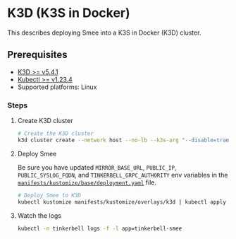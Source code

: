 # K3D (K3S in Docker)

This describes deploying Smee into a K3S in Docker (K3D) cluster.

## Prerequisites

- [K3D >= v5.4.1](https://k3d.io/v5.4.1/#installation)
- [Kubectl >= v1.23.4](https://www.downloadkubernetes.com/)
- Supported platforms: Linux

### Steps

1. Create K3D cluster

   ```bash
   # Create the K3D cluster
   k3d cluster create --network host --no-lb --k3s-arg "--disable=traefik"
   ```

2. Deploy Smee

   Be sure you have updated `MIRROR_BASE_URL`, `PUBLIC_IP`, `PUBLIC_SYSLOG_FQDN`, and `TINKERBELL_GRPC_AUTHORITY` env variables in the [`manifests/kustomize/base/deployment.yaml`](../../manifests/kustomize/base/deployment.yaml) file.

   ```bash
   # Deploy Smee to K3D
   kubectl kustomize manifests/kustomize/overlays/k3d | kubectl apply -f -
   ```

3. Watch the logs

   ```bash
   kubectl -n tinkerbell logs -f -l app=tinkerbell-smee
   ```
